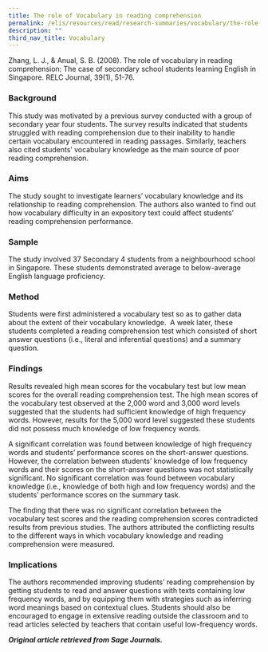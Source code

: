 ```yaml
---
title: The role of Vocabulary in reading comprehension
permalink: /elis/resources/read/research-summaries/vocabulary/the-role-of-vocabulary-in-reading-comprehension/
description: ""
third_nav_title: Vocabulary
---
```

Zhang, L. J., & Anual, S. B. (2008). The role of vocabulary in reading comprehension: The case of secondary school students learning English in Singapore. RELC Journal, 39(1), 51-76.

### Background

This study was motivated by a previous survey conducted with a group of secondary year four students. The survey results indicated that students struggled with reading comprehension due to their inability to handle certain vocabulary encountered in reading passages. Similarly, teachers also cited students’ vocabulary knowledge as the main source of poor reading comprehension.

### Aims

The study sought to investigate learners’ vocabulary knowledge and its relationship to reading comprehension. The authors also wanted to find out how vocabulary difficulty in an expository text could affect students’ reading comprehension performance.

### Sample

The study involved 37 Secondary 4 students from a neighbourhood school in Singapore. These students demonstrated average to below-average English language proficiency.

### Method

Students were first administered a vocabulary test so as to gather data about the extent of their vocabulary knowledge.  A week later, these students completed a reading comprehension test which consisted of short answer questions (i.e., literal and inferential questions) and a summary question.

### Findings

Results revealed high mean scores for the vocabulary test but low mean scores for the overall reading comprehension test. The high mean scores of the vocabulary test observed at the 2,000 word and 3,000 word levels suggested that the students had sufficient knowledge of high frequency words. However, results for the 5,000 word level suggested these students did not possess much knowledge of low frequency words.

A significant correlation was found between knowledge of high frequency words and students’ performance scores on the short-answer questions. However, the correlation between students’ knowledge of low frequency words and their scores on the short-answer questions was not statistically significant. No significant correlation was found between vocabulary knowledge (i.e., knowledge of both high and low frequency words) and the students’ performance scores on the summary task.

The finding that there was no significant correlation between the vocabulary test scores and the reading comprehension scores contradicted results from previous studies. The authors attributed the conflicting results to the different ways in which vocabulary knowledge and reading comprehension were measured.

### Implications

The authors recommended improving students’ reading comprehension by getting students to read and answer questions with texts containing low frequency words, and by equipping them with strategies such as inferring word meanings based on contextual clues. Students should also be encouraged to engage in extensive reading outside the classroom and to read articles selected by teachers that contain useful low-frequency words.


_**Original article retrieved from Sage Journals.**_  

